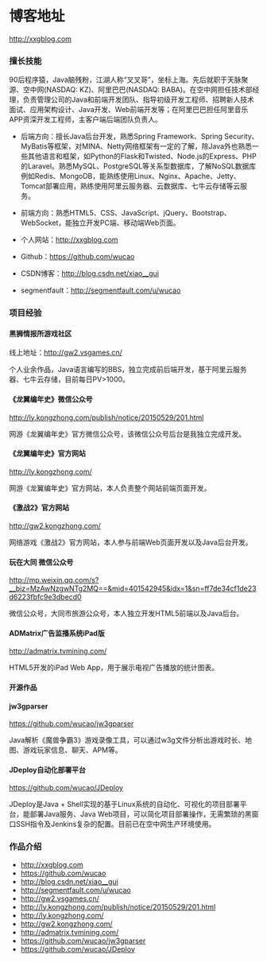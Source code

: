 # 博客地址
[http://xxgblog.com ](http://xxgblog.com )

### 擅长技能

90后程序猿，Java脑残粉，江湖人称“叉叉哥”，坐标上海。先后就职于天脉聚源、空中网(NASDAQ: KZ)、阿里巴巴(NASDAQ: BABA)。在空中网担任技术部经理，负责管理公司的Java和前端开发团队、指导初级开发工程师、招聘新人技术面试、应用架构设计、Java开发、Web前端开发等；在阿里巴巴担任阿里音乐APP资深开发工程师，主客户端后端团队负责人。

* 后端方向：擅长Java后台开发，熟悉Spring Framework、Spring Security、MyBatis等框架，对MINA、Netty网络框架有一定的了解，除Java外也熟悉一些其他语言和框架，如Python的Flask和Twisted、Node.js的Express、PHP的Laravel。熟悉MySQL、PostgreSQL等关系型数据库，了解NoSQL数据库例如Redis、MongoDB，能熟练使用Linux、Nginx、Apache、Jetty、Tomcat部署应用，熟练使用阿里云服务器、云数据库、七牛云存储等云服务。

* 前端方向：熟悉HTML5、CSS、JavaScript、jQuery、Bootstrap、WebSocket，能独立开发PC端、移动端Web页面。

* 个人网站：http://xxgblog.com 
* Github：https://github.com/wucao 
* CSDN博客：http://blog.csdn.net/xiao__gui 
* segmentfault：http://segmentfault.com/u/wucao

### 项目经验

#### 黑狮情报所游戏社区

线上地址：http://gw2.vsgames.cn/

个人业余作品，Java语言编写的BBS，独立完成前后端开发，基于阿里云服务器、七牛云存储，目前每日PV>1000。

#### 《龙翼编年史》微信公众号

http://ly.kongzhong.com/publish/notice/20150529/201.html

网游《龙翼编年史》官方微信公众号，该微信公众号后台是我独立完成开发。

#### 《龙翼编年史》官方网站

http://ly.kongzhong.com/

网游《龙翼编年史》官方网站，本人负责整个网站前端页面开发。

#### 《激战2》官方网站

http://gw2.kongzhong.com/

网络游戏《激战2》官方网站，本人参与前端Web页面开发以及Java后台开发。

#### 玩在大同 微信公众号

http://mp.weixin.qq.com/s?__biz=MzAwNzgwNTg2MQ==&mid=401542945&idx=1&sn=ff7de34cf1de23d6223fbfc9e3dbecd0

微信公众号，大同市旅游公众号，本人独立开发HTML5前端以及Java后台。

#### ADMatrix广告监播系统iPad版

http://admatrix.tvmining.com/

HTML5开发的iPad Web App，用于展示电视广告播放的统计图表。

#### 开源作品

#### jw3gparser

https://github.com/wucao/jw3gparser

Java解析《魔兽争霸3》游戏录像工具，可以通过w3g文件分析出游戏时长、地图、游戏玩家信息、聊天、APM等。

#### JDeploy自动化部署平台

https://github.com/wucao/JDeploy

JDeploy是Java + Shell实现的基于Linux系统的自动化、可视化的项目部署平台，能部署Java服务、Java Web项目，可以简化项目部署操作，无需繁琐的黑窗口SSH指令及Jenkins复杂的配置。目前已在空中网生产环境使用。

### 作品介绍

* http://xxgblog.com 
* https://github.com/wucao 
* http://blog.csdn.net/xiao__gui 
* http://segmentfault.com/u/wucao 
* http://gw2.vsgames.cn/ 
* http://ly.kongzhong.com/publish/notice/20150529/201.html 
* http://ly.kongzhong.com/ 
* http://gw2.kongzhong.com/ 
* http://admatrix.tvmining.com/ 
* https://github.com/wucao/jw3gparser 
* https://github.com/wucao/JDeploy
